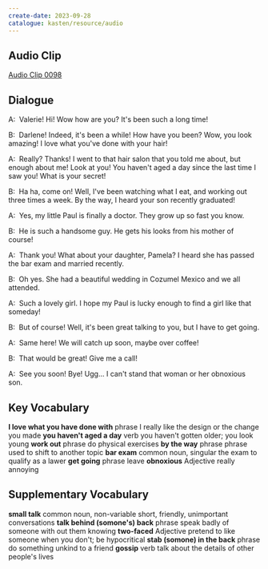```yaml
---
create-date: 2023-09-28
catalogue: kasten/resource/audio
---
```


## Audio Clip
[Audio Clip 0098](https://archive.org/download/englishpod_all/englishpod_0098dg.mp3)

## Dialogue
A:  Valerie! Hi! Wow how are you?  It's been such a long time!

B:  Darlene! Indeed, it's been a while! How have you been? Wow, you look amazing! I love what you've done with your hair!

A:  Really? Thanks! I went to that hair salon that you told me about, but enough about me! Look at you! You haven't aged a day since the last time I saw you! What is your secret!

B:  Ha ha, come on! Well, I've been watching what I eat, and working out three times a week.  By the way, I heard your son recently graduated!

A:  Yes, my little Paul is finally a doctor. They grow up so fast you know.

B:  He is such a handsome guy.  He gets his looks from his mother of course!

A:  Thank you! What about your daughter, Pamela?  I heard she has passed the bar exam and married recently.

B:  Oh yes. She had a beautiful wedding in Cozumel Mexico and we all attended.

A:  Such a lovely girl.  I hope my Paul is lucky enough to find a girl like that someday!

B:  But of course! Well, it's been great talking to you, but I have to get going.

A:  Same here! We will catch up soon, maybe over coffee!

B:  That would be great!  Give me a call!

A:  See you soon!  Bye!   Ugg... I can't stand that woman or her obnoxious son.

## Key Vocabulary
**I love what you have done with**   phrase                  I really like the design or the change you made
**you haven't aged a day**           verb                    you haven't gotten older; you look young
**work out**                         phrase                  do physical exercises
**by the way**                       phrase                  phrase used to shift to another topic
**bar exam**                         common noun, singular   the exam to qualify as a lawer
**get going**                        phrase                  leave
**obnoxious**                        Adjective               really annoying

## Supplementary Vocabulary
**small talk**                    common noun, non-variable   short, friendly, unimportant conversations
**talk behind (somone's) back**   phrase                      speak badly of someone with out them knowing
**two-faced**                     Adjective                   pretend to like someone when you don't; be hypocritical
**stab (somone) in the back**     phrase                      do something unkind to a friend
**gossip**                        verb                        talk about the details of other people's lives
